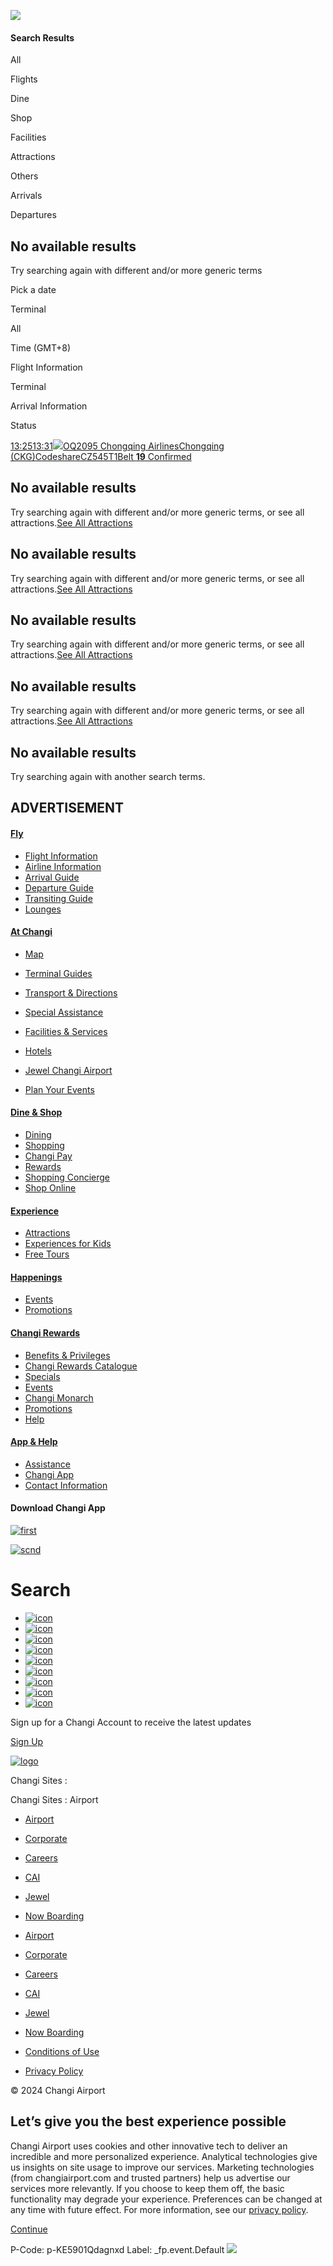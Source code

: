 ![](https://uid.mediacorp.sg/api/mepixel.gif?action=trackPage&uid=da200cc3-1ffa-4207-9e72-c3083b5ab79d&network=changiairport&eventType=trackPage&url=https%3A%2F%2Fwww.changiairport.com%2Fin%2Fen%2Fsearch.html%3FsearchTerm%3DChongqing%2520Airlines%26type%3Dflight&referrer=&title=Search&userAgent=Mozilla%2F5.0%20\(Windows%20NT%2010.0%3B%20WOW64\)%20AppleWebKit%2F537.36%20\(KHTML%2C%20like%20Gecko\)%20AppleWebKit%2F537.36%20Chrome%2F118.0.5993.117%20Safari%2F605.1.15&date=1734671368690)

#### Search Results

All

Flights

Dine

Shop

Facilities

Attractions

Others

Arrivals

Departures

## No available results

Try searching again with different and/or more generic terms

Pick a date

Terminal

All

Time (GMT+8)

Flight Information

Terminal

Arrival Information

Status

[13:2513:31![](https://changiapp-aem.changiairport.com/content/dam/ichangi/images/common-business/mw-data-import/logos/airlines/OQ.gif)OQ2095 Chongqing AirlinesChongqing (CKG)CodeshareCZ545T1Belt **19** Confirmed](https://www.changiairport.com/en/fly/flight-information/arrivals/flight-detail.html?flight_id=OQ2095_20241220)

## No available results

Try searching again with different and/or more generic terms, or see all attractions.[See All Attractions](https://www.changiairport.com/in/en/experience/attractions-directory.html)

## No available results

Try searching again with different and/or more generic terms, or see all attractions.[See All Attractions](https://www.changiairport.com/in/en/experience/attractions-directory.html)

## No available results

Try searching again with different and/or more generic terms, or see all attractions.[See All Attractions](https://www.changiairport.com/in/en/experience/attractions-directory.html)

## No available results

Try searching again with different and/or more generic terms, or see all attractions.[See All Attractions](https://www.changiairport.com/in/en/experience/attractions-directory.html)

## No available results

Try searching again with another search terms.

## ADVERTISEMENT

#### [Fly](/in/en/fly.html)

  * [ Flight Information ](https://www.changiairport.com/in/en/fly/flight-information.html)
  * [ Airline Information ](https://www.changiairport.com/in/en/fly/airline-information.html)
  * [ Arrival Guide ](https://www.changiairport.com/in/en/fly/arrival-guide.html)
  * [ Departure Guide ](https://www.changiairport.com/in/en/fly/departure-guide.html)
  * [ Transiting Guide ](https://www.changiairport.com/in/en/fly/transit-guide.html)
  * [ Lounges ](https://www.changiairport.com/in/en/fly/lounges.html)



#### [At Changi](/in/en/at-changi.html)

  * [ Map ](https://www.changiairport.com/in/en/at-changi/map.html)
  * [ Terminal Guides ](https://www.changiairport.com/in/en/at-changi/terminal-guides.html)
  * [ Transport & Directions ](https://www.changiairport.com/in/en/at-changi/transport-and-directions.html)


  * [ Special Assistance ](https://www.changiairport.com/in/en/at-changi/special-assistance.html)
  * [ Facilities & Services ](https://www.changiairport.com/in/en/at-changi/facilities-and-services-directory.html)
  * [ Hotels ](https://www.changiairport.com/in/en/at-changi/facilities-and-services-directory.html?category=hotels)
  * [ Jewel Changi Airport ](https://www.jewelchangiairport.com/)
  * [ Plan Your Events ](https://www.changiairport.com/in/en/at-changi/plan-your-events.html)



#### [Dine & Shop](/in/en/dine-and-shop.html)

  * [ Dining ](https://www.changiairport.com/in/en/dine-and-shop/dining-directory.html)
  * [ Shopping ](https://www.changiairport.com/in/en/dine-and-shop/shop-directory.html)
  * [ Changi Pay ](https://www.changiairport.com/in/en/help/changi-app/changi-pay.html)
  * [ Rewards ](https://www.changiairport.com/in/en/rewards.html)
  * [ Shopping Concierge ](https://www.changiairport.com/in/en/dine-and-shop/shopping-concierge.html)
  * [ Shop Online ](https://www.ishopchangi.com/en/home)



#### [Experience](/in/en/experience.html)

  * [ Attractions ](https://www.changiairport.com/in/en/experience/attractions-directory.html)
  * [ Experiences for Kids ](https://www.changiairport.com/in/en/experience/kids.html)
  * [ Free Tours ](https://www.changiairport.com/in/en/experience/free-tours.html)



#### [Happenings](/in/en/happenings.html)

  * [ Events ](https://www.changiairport.com/in/en/happenings/events-directory.html)
  * [ Promotions ](https://www.changiairport.com/in/en/happenings/promotions.html)



#### [Changi Rewards](/in/en/rewards.html)

  * [ Benefits & Privileges ](https://www.changiairport.com/in/en/rewards/benefits-and-privileges.html)
  * [ Changi Rewards Catalogue ](https://www.changiairport.com/in/en/rewards/catalogue.html)
  * [ Specials ](https://www.changiairport.com/in/en/rewards/members-special.html)
  * [ Events ](https://www.changiairport.com/in/en/rewards/members-events.html)
  * [ Changi Monarch ](https://www.changiairport.com/in/en/rewards/monarch.html)
  * [ Promotions ](https://www.changiairport.com/in/en/happenings/promotions.html)
  * [ Help ](https://www.changiairport.com/in/en/help.html)



#### [App & Help](/in/en/help.html)

  * [ Assistance ](https://www.changiairport.com/in/en/help/assistance.html)
  * [ Changi App ](https://www.changiairport.com/in/en/help/changi-app.html)
  * [ Contact Information ](https://www.changiairport.com/in/en/help/contact-us.html)



#### Download Changi App

[ ![first](/content/dam/changiairport/common/footer/AppStore.svg) ](https://apps.apple.com/sg/app/ichangi/id391730848)

[ ![scnd](/content/dam/changiairport/common/footer/GooglePlay.svg) ](https://play.google.com/store/apps/details?id=com.changiairport.cagapp)

# Search

  * [ ![icon](/content/dam/changiairport/common/footer/facebook-app-symbol.svg) ](https://www.facebook.com/changiairport)
  * [ ![icon](/content/dam/changiairport/common/footer/instagram.svg) ](http://instagram.com/changiairport)
  * [ ![icon](/content/dam/changiairport/common/footer/linkedin.svg) ](https://www.linkedin.com/company/changiairportgroup)
  * [ ![icon](/content/dam/changiairport/common/footer/telegram.svg) ](https://bit.ly/2xQwNT8)
  * [ ![icon](/content/dam/changiairport/common/footer/Icon-tiktok\(resized\).png) ](https://www.tiktok.com/@changiairport?lang=en)
  * [ ![icon](/content/dam/changiairport/common/footer/Icon-x\(resized\).png) ](https://x.com/changiairport)
  * [ ![icon](/content/dam/changiairport/common/footer/youtube.svg) ](https://www.youtube.com/c/changiairport)
  * [ ![icon](/content/dam/changiairport/common/footer/sina-weibo.svg) ](https://weibo.com/changiairport)
  * [ ![icon](/content/dam/changiairport/common/footer/icon.svg) ](https://www.xiaohongshu.com/user/profile/5e15eed30000000001001063)



Sign up for a Changi Account to receive the latest updates

[ Sign Up ](/in/en/rewards/dashboard.html)

[ ![logo](/content/dam/changiairport/common/header/logo-light.png) ](https://www.changiairport.com/in/en.html)

Changi Sites :

Changi Sites : Airport

  * [ Airport ](https://www.changiairport.com/in/en.html)
  * [ Corporate ](https://www.changiairport.com/en/corporate.html)
  * [ Careers ](https://www.changiairport.com/en/careers.html)
  * [ CAI ](https://www.changiairport.com/en/cai.html)
  * [ Jewel ](https://www.jewelchangiairport.com/)
  * [ Now Boarding ](https://nowboarding.changiairport.com)



  * [ Airport ](https://www.changiairport.com/in/en.html)
  * [ Corporate ](https://www.changiairport.com/en/corporate.html)
  * [ Careers ](https://www.changiairport.com/en/careers.html)
  * [ CAI ](https://www.changiairport.com/en/cai.html)
  * [ Jewel ](https://www.jewelchangiairport.com/)
  * [ Now Boarding ](https://nowboarding.changiairport.com)



  * [ Conditions of Use ](https://www.changiairport.com/in/en/conditions-of-use.html)
  * [ Privacy Policy ](https://www.changiairport.com/in/en/privacy-policy.html)



© 2024 Changi Airport

## Let’s give you the best experience possible

Changi Airport uses cookies and other innovative tech to deliver an incredible and more personalized experience. Analytical technologies give us insights on site usage to improve our services. Marketing technologies (from changiairport.com and trusted partners) help us advertise our services more relevantly. If you choose to keep them off, the basic functionality may degrade your experience. Preferences can be changed at any time with future effect. For more information, see our [privacy policy](/in/en/privacy-policy.html).

[ Continue ](#)

P-Code: p-KE5901Qdagnxd Label: _fp.event.Default ![](https://adservice.google.com/ddm/fls/z/dc_pre=CPHknbbKtYoDFTq0rAIdieEGDg;src=6071807;type=singa0;cat=chang0;ord=4747919595024;npa=0;auiddc=*;ps=1;pcor=1961429241;uaa=x64;uab=64;uafvl=Google%2520Chrome%3B131.0.6778.69%7CChromium%3B131.0.6778.69%7CNot_A%2520Brand%3B24.0.0.0;uamb=0;uam=;uap=Windows;uapv=10.0;uaw=0;pscdl=noapi;frm=0;gtm=45fe4cc1v9179913464z877173646za201zb77173646;gcd=13l3l3l3l1l1;dma=0;tag_exp=101925629~102067555~102067808~102081485~102198178;epver=2;~oref=https%3A%2F%2Fwww.changiairport.com%2Fin%2Fen%2Fsearch.html%3FsearchTerm%3DChongqing%2520Airlines)
